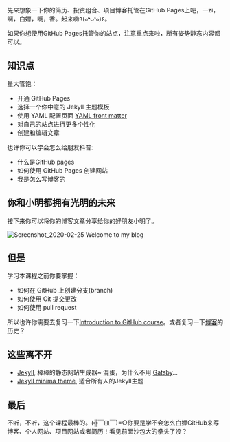 先来想象一下你的简历、投资组合、项目博客托管在GitHub Pages上吧，一zi，啊，白嫖，啊，香。起来嗨٩(๑❛ᴗ❛๑)۶。

如果你想使用GitHub Pages托管你的站点，注意重点来啦，所有~~姿势~~静态内容都可以。

## 知识点

量大管饱：

- 开通 GitHub Pages
- 选择一个你中意的 Jekyll 主题模板
- 使用 YAML 配置页面 [YAML front matter](https://jekyllrb.com/docs/front-matter/)
- 对自己的站点进行更多个性化
- 创建和编辑文章

也许你可以学会怎么给朋友科普:

- 什么是GitHub pages
- 如何使用 GitHub Pages 创建网站
- 我是怎么写博客的

## 你和小明都拥有光明的未来

接下来你可以将你的博客文章分享给你的好朋友小明了。

![Screenshot_2020-02-25 Welcome to my blog](https://user-images.githubusercontent.com/1221423/75267083-224fd180-57a8-11ea-8acf-64c1ee6d950f.png)

## 但是

学习本课程之前你要掌握：

- 如何在 GitHub 上创建分支(branch)
- 如何使用 Git 提交更改
- 如何使用 pull request

所以也许你需要去复习一下[Introduction to GitHub course](https://lab.github.com/githubtraining/introduction-to-github)。或者复习一下[博客](https://zh.wikipedia.org/wiki/Blog)的历史？

## 这些离不开

- [Jekyll](https://jekyllrb.com), 棒棒的静态网站生成器~ 混蛋，为什么不用 [Gatsby](https://www.gatsbyjs.com/)...
- [Jekyll minima theme](https://github.com/jekyll/minima), 适合所有人的Jekyll主题

## 最后

不听，不听，这个课程最棒的。(╬￣皿￣)=○你要是学不会怎么白嫖GitHub来写博客、个人网站、项目网站或者简历！看见前面沙包大的拳头了没？